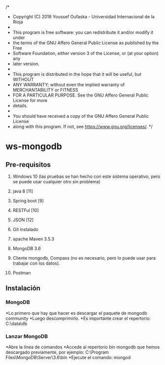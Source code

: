 /*
* Copyright (C) 2018 Youssef Oufaska - Universidad Internacional de la Rioja
 * 
 * This program is free software: you can redistribute it and/or modify it under
 * the terms of the GNU Affero General Public License as published by the Free
 * Software Foundation, either version 3 of the License, or (at your option) any
 * later version.
 * 
 * This program is distributed in the hope that it will be useful, but WITHOUT
 * ANY WARRANTY; without even the implied warranty of MERCHANTABILITY or FITNESS
 * FOR A PARTICULAR PURPOSE. See the GNU Affero General Public License for more
 * details.
 * 
 * You should have received a copy of the GNU Affero General Public License
 * along with this program. If not, see <https://www.gnu.org/licenses/>.
 */
# ws-mongodb
## Pre-requisitos
1. Windows 10 (las pruebas se han hecho con este sistema operativo, pero se puede usar cualquier otro sin problema)

2. java 8 [11]

3. Spring boot [9]

4. RESTFul [10]

5. JSON [12]

6. Git instalado

7. apache Maven 3.5.3

8. MongoDB 3.6
9. Cliente mongodb, Compass (no es necesario, pero lo puede usar para trabajar con los datos).
10. Postman

## Instalación
### MongoDB
*Lo primero que hay que hacer es descargar el paquete de mongodb community
*Luego descomprimirlo.
*Es importante crear el repertorio: C:\data\db

### Lanzar MongoDB
*Abre la línea de comandos
*Accede al repertorio bin mongodb que hemos descargado previamente, por ejemplo: C:\Program Files\MongoDB\Server\3.6\bin
*Ejecute el comando: mongod

